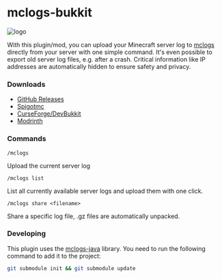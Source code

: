 # mclogs-bukkit
![logo](https://mclo.gs/img/logo.png)

With this plugin/mod, you can upload your Minecraft server log to [mclogs](https://mclo.gs) directly from your server
with one simple command. It's even possible to export old server log files, e.g. after a crash. Critical information 
like IP addresses are automatically hidden to ensure safety and privacy.

### Downloads
- [GitHub Releases](https://github.com/aternosorg/mclogs-bukkit/releases)
- [Spigotmc](https://www.spigotmc.org/resources/mclo-gs.47502/)
- [CurseForge/DevBukkit](https://www.curseforge.com/minecraft/bukkit-plugins/mclogs)
- [Modrinth](https://modrinth.com/plugin/mclogs)

### Commands
```
/mclogs
```
Upload the current server log

```
/mclogs list
```
List all currently available server logs and upload them with one click.
```
/mclogs share <filename>
```
Share a specific log file, .gz files are automatically unpacked.

### Developing
This plugin uses the [mclogs-java](https://github.com/aternosorg/mclogs-java) library.
You need to run the following command to add it to the project:
```bash
git submodule init && git submodule update
```
